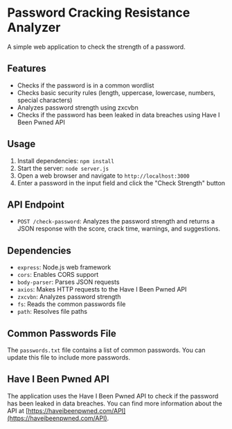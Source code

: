 # Password Cracking Resistance Analyzer

A simple web application to check the strength of a password.

## Features

* Checks if the password is in a common wordlist
* Checks basic security rules (length, uppercase, lowercase, numbers, special characters)
* Analyzes password strength using zxcvbn
* Checks if the password has been leaked in data breaches using Have I Been Pwned API

## Usage

1. Install dependencies: `npm install`
2. Start the server: `node server.js`
3. Open a web browser and navigate to `http://localhost:3000`
4. Enter a password in the input field and click the "Check Strength" button

## API Endpoint

* `POST /check-password`: Analyzes the password strength and returns a JSON response with the score, crack time, warnings, and suggestions.

## Dependencies

* `express`: Node.js web framework
* `cors`: Enables CORS support
* `body-parser`: Parses JSON requests
* `axios`: Makes HTTP requests to the Have I Been Pwned API
* `zxcvbn`: Analyzes password strength
* `fs`: Reads the common passwords file
* `path`: Resolves file paths

## Common Passwords File

The `passwords.txt` file contains a list of common passwords. You can update this file to include more passwords.

## Have I Been Pwned API

The application uses the Have I Been Pwned API to check if the password has been leaked in data breaches. You can find more information about the API at [https://haveibeenpwned.com/API](https://haveibeenpwned.com/API).
